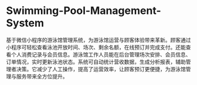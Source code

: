 # Swimming-Pool-Management-System
基于微信小程序的游泳馆管理系统，为游泳馆运营与顾客体验带来革新。顾客通过小程序可轻松查看泳池开放时间、场次、剩余名额，在线预订并完成支付。还能查看个人消费记录与会员信息。游泳馆工作人员能在后台管理场次安排、会员信息、订单情况，实时更新泳池状态。系统可自动统计营收数据，生成分析报表，辅助管理者决策。它减少了人工操作，提高了运营效率，让顾客预订更便捷，为游泳馆管理与服务带来全方位提升。 
